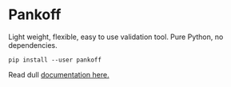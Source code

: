 # Pankoff

Light weight, flexible, easy to use validation tool. Pure Python, no dependencies.

`pip install --user pankoff`

Read dull [documentation here.](https://pankoff.readthedocs.io/en/latest/index.html)
